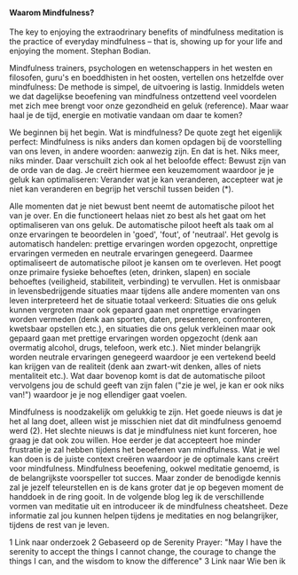#### Waarom Mindfulness?

The key to enjoying the extraodrinary benefits of mindfulness meditation is the practice of everyday mindfulness – that is, showing up for your life and enjoying the moment. 
	Stephan Bodian.

Mindfulness trainers, psychologen en wetenschappers in het westen en filosofen, guru's en boeddhisten in het oosten, vertellen ons hetzelfde over mindfulness: De methode is simpel, de uitvoering is lastig. Inmiddels weten we dat dagelijkse beoefening van mindfulness ontzettend veel voordelen met zich mee brengt voor onze gezondheid en geluk (reference). Maar waar haal je de tijd, energie en motivatie vandaan om daar te komen? 

We beginnen bij het begin. Wat is mindfulness? De quote zegt het eigenlijk perfect: Mindfulness is niks anders dan komen opdagen bij de voorstelling van ons leven, in andere woorden: aanwezig zijn. En dat is het. Niks meer, niks minder. Daar verschuilt zich ook al het beloofde effect: Bewust zijn van de orde van de dag. Je creërt hiermee een keuzemoment waardoor je je geluk kan optimaliseren: Verander wat je kan veranderen, accepteer wat je niet kan veranderen en begrijp het verschil tussen beiden (*).

Alle momenten dat je niet bewust bent neemt de automatische piloot het van je over. En die functioneert helaas niet zo best als het gaat om het optimaliseren van ons geluk. De automatische piloot heeft als taak om al onze ervaringen te beoordelen in 'goed', 'fout', of 'neutraal'. Het gevolg is automatisch handelen: prettige ervaringen worden opgezocht, onprettige ervaringen vermeden en neutrale ervaringen genegeerd. Daarmee optimaliseert de automatische piloot je kansen om te overleven. Het poogt onze primaire fysieke behoeftes (eten, drinken, slapen) en sociale behoeftes (veiligheid, stabiliteit, verbinding) te vervullen. Het is onmisbaar in levensbedrijgende situaties maar tijdens alle andere momenten van ons leven interpreteerd het de situatie totaal verkeerd: Situaties die ons geluk kunnen vergroten maar ook gepaard gaan met onprettige ervaringen worden vermeden (denk aan sporten, daten, presenteren, confronteren, kwetsbaar opstellen etc.), en situaties die ons geluk verkleinen maar ook gepaard gaan met prettige ervaringen worden opgezocht (denk aan overmatig alcohol, drugs, telefoon, werk etc.). Niet minder belangrijk worden neutrale ervaringen genegeerd waardoor je een vertekend beeld kan krijgen van de realiteit (denk aan zwart-wit denken, alles of niets mentaliteit etc.). Wat daar bovenop komt is dat de automatische piloot vervolgens jou de schuld geeft van zijn falen ("zie je wel, je kan er ook niks van!") waardoor je je nog ellendiger gaat voelen.

Mindfulness is noodzakelijk om gelukkig te zijn. Het goede nieuws is dat je het al lang doet, alleen wist je misschien niet dat dit mindfulness genoemd werd (2). Het slechte nieuws is dat je mindfulness niet kunt forceren, hoe graag je dat ook zou willen. Hoe eerder je dat accepteert hoe minder frustratie je zal hebben tijdens het beoefenen van mindfulness. Wat je wel kan doen is de juiste context creëren waardoor je de optimale kans creërt voor mindfulness. Mindfulness beoefening, ookwel meditatie genoemd, is de belangrijkste voorspeller tot succes. Maar zonder de benodigde kennis zal je jezelf teleurstellen en is de kans groter dat je op begeven moment de handdoek in de ring gooit. In de volgende blog leg ik de verschillende vormen van meditatie uit en introduceer ik de mindfulness cheatsheet. Deze informatie zal jou kunnen helpen tijdens je meditaties en nog belangrijker, tijdens de rest van je leven. 

1 Link naar onderzoek
2 Gebaseerd op de Serenity Prayer: "May I have the serenity to accept the things I cannot change, the courage to change the things I can, and the wisdom to know the difference"
3 Link naar Wie ben ik
